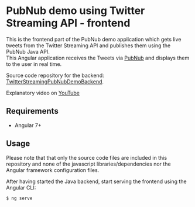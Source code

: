 # PubNub demo using Twitter Streaming API - frontend

This is the frontend part of the PubNub demo application which gets live tweets from the
Twitter Streaming API and publishes them using the PubNub Java API.  
This Angular application receives the Tweets via [PubNub](https://www.pubnub.com/) and displays them to the user in real time.  
  
Source code repository for the backend: [TwitterStreamingPubNubDemoBackend](https://github.com/VictorGil/TwitterStreamingPubNubDemoBackend).  
  
Explanatory video on [YouTube](https://youtu.be/A0QXLJFLzm4)  

## Requirements

 - Angular 7+  
 
## Usage

Please note that that only the source code files are included in this repository and none of the javascript libraries/dependencies nor the Angular framework configuration files.  
  
After having started the Java backend, start serving the frontend using the Angular CLI:
```
$ ng serve
```
